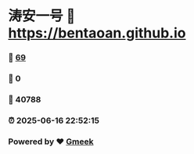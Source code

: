 # 涛安一号 :link: https://bentaoan.github.io 
### :page_facing_up: [69](https://bentaoan.github.io/tag.html) 
### :speech_balloon: 0 
### :hibiscus: 40788 
### :alarm_clock: 2025-06-16 22:52:15 
### Powered by :heart: [Gmeek](https://github.com/Meekdai/Gmeek)
